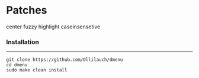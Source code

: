 # Patches
center
fuzzy highlight
caseinsensetive

### Installation
---
```
git clone https://github.com/Ollilauch/dmenu
cd dmenu
sudo make clean install
```
